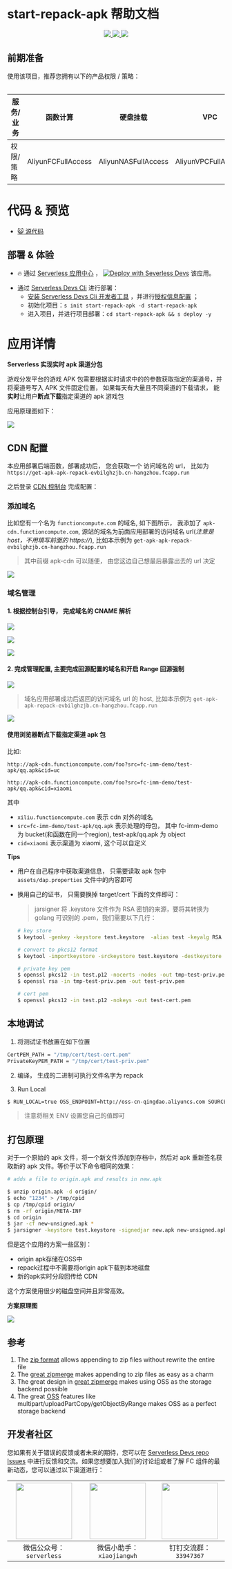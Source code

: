 # start-repack-apk 帮助文档

<p align="center" class="flex justify-center">
    <a href="https://www.serverless-devs.com" class="ml-1">
    <img src="http://editor.devsapp.cn/icon?package=start-repack-apk&type=packageType">
  </a>
  <a href="http://www.devsapp.cn/details.html?name=start-repack-apk" class="ml-1">
    <img src="http://editor.devsapp.cn/icon?package=start-repack-apk&type=packageVersion">
  </a>
  <a href="http://www.devsapp.cn/details.html?name=start-repack-apk" class="ml-1">
    <img src="http://editor.devsapp.cn/icon?package=start-repack-apk&type=packageDownload">
  </a>
</p>

<description>
</description>

<table>

## 前期准备
使用该项目，推荐您拥有以下的产品权限 / 策略：

| 服务/业务 | 函数计算 |  硬盘挂载 |  VPC |  其它(安全组) |     
| --- |  --- |   --- |   --- |   --- |   
| 权限/策略 | AliyunFCFullAccess |  AliyunNASFullAccess |  AliyunVPCFullAccess |  AliyunECSFullAccess |  

</table>

<codepre id="codepre">

# 代码 & 预览

- [ :smiley_cat:  源代码](https://github.com/devsapp/repackAPK/tree/main/src)

</codepre>

<deploy>

## 部署 & 体验

<appcenter>

-  :fire:  通过 [Serverless 应用中心](https://fcnext.console.aliyun.com/applications/create?template=start-repack-apk) ，
[![Deploy with Severless Devs](https://img.alicdn.com/imgextra/i1/O1CN01w5RFbX1v45s8TIXPz_!!6000000006118-55-tps-95-28.svg)](https://fcnext.console.aliyun.com/applications/create?template=start-repack-apk)  该应用。 

</appcenter>

- 通过 [Serverless Devs Cli](https://www.serverless-devs.com/serverless-devs/install) 进行部署：
    - [安装 Serverless Devs Cli 开发者工具](https://www.serverless-devs.com/serverless-devs/install) ，并进行[授权信息配置](https://www.serverless-devs.com/fc/config) ；
    - 初始化项目：`s init start-repack-apk -d start-repack-apk`   
    - 进入项目，并进行项目部署：`cd start-repack-apk && s deploy -y`

</deploy>

<appdetail id="flushContent">

# 应用详情
**Serverless 实现实时 apk 渠道分包**

游戏分发平台的游戏 APK 包需要根据实时请求中的的参数获取指定的渠道号，并将渠道号写入 APK 文件固定位置， 如果每天有大量且不同渠道的下载请求， 能**实时**让用户**断点下载**指定渠道的 apk 游戏包

应用原理图如下：

![](https://img.alicdn.com/imgextra/i2/O1CN019seP901UxWBt9D8h7_!!6000000002584-2-tps-2120-668.png)

## CDN 配置

本应用部署后端函数，部署成功后， 您会获取一个 访问域名的 url， 比如为 `https://get-apk-apk-repack-evbilghzjb.cn-hangzhou.fcapp.run`

之后登录 [CDN 控制台](https://cdn.console.aliyun.com/) 完成配置：

### 添加域名

比如您有一个名为 `functioncompute.com` 的域名, 如下图所示， 我添加了 `apk-cdn.functioncompute.com`,  源站的域名为前面应用部署的访问域名 url(*注意是 host，不用填写前面的 https://*), 比如本示例为 `get-apk-apk-repack-evbilghzjb.cn-hangzhou.fcapp.run`

> 其中前缀 apk-cdn 可以随便， 由您这边自己想最后暴露出去的 url 决定

![](https://img.alicdn.com/imgextra/i2/O1CN01KX6FhL1sjp9I1US8M_!!6000000005803-2-tps-1372-840.png)


### 域名管理

#### 1. 根据控制台引导， 完成域名的 CNAME 解析

![](https://img.alicdn.com/imgextra/i4/O1CN01tmlyC222ln0TTrFt1_!!6000000007161-2-tps-956-1372.png)

![](https://img.alicdn.com/imgextra/i1/O1CN01htbiOc1DZNsDqDC9C_!!6000000000230-2-tps-2348-670.png)

![](https://img.alicdn.com/imgextra/i4/O1CN01vKUcG21RGWBEd8eBT_!!6000000002084-2-tps-2586-244.png)

#### 2. 完成管理配置, 主要完成回源配置的域名和开启 Range 回源强制

![](https://img.alicdn.com/imgextra/i4/O1CN01d9cRsx23rZckwYqmF_!!6000000007309-2-tps-2646-716.png)

> 域名应用部署成功后返回的访问域名 url 的 host, 比如本示例为 `get-apk-apk-repack-evbilghzjb.cn-hangzhou.fcapp.run`


![](https://img.alicdn.com/imgextra/i3/O1CN01W8rPnG1R1rVDcK7TN_!!6000000002052-2-tps-2612-854.png)

#### 使用浏览器断点下载指定渠道 apk 包

比如:

`http://apk-cdn.functioncompute.com/foo?src=fc-imm-demo/test-apk/qq.apk&cid=uc`

`http://apk-cdn.functioncompute.com/foo?src=fc-imm-demo/test-apk/qq.apk&cid=xiaomi`

其中 
- `xiliu.functioncompute.com` 表示 cdn 对外的域名
- `src=fc-imm-demo/test-apk/qq.apk` 表示处理的母包， 其中  fc-imm-demo 为 bucket(和函数在同一个region), test-apk/qq.apk 为 object
- `cid=xiaomi` 表示渠道为 xiaomi, 这个可以自定义

**Tips**

- 用户在自己程序中获取渠道信息， 只需要读取 apk 包中 `assets/dap.properties` 文件中的内容即可

- 换用自己的证书， 只需要换掉 target/cert 下面的文件即可：
    > jarsigner 将 .keystore 文件作为 RSA 密钥的来源，要将其转换为 golang 可识别的 .pem，我们需要以下几行：
    ```bash
    # key store
    $ keytool -genkey -keystore test.keystore  -alias test -keyalg RSA -validity 10000
    
    # convert to pkcs12 format
    $ keytool -importkeystore -srckeystore test.keystore -destkeystore test.p12 -deststoretype PKCS12
    
    # private key pem
    $ openssl pkcs12 -in test.p12 -nocerts -nodes -out tmp-test-priv.pem
    $ openssl rsa -in tmp-test-priv.pem -out test-priv.pem
    
    # cert pem
    $ openssl pkcs12 -in test.p12 -nokeys -out test-cert.pem
    ```
## 本地调试

1. 将测试证书放置在如下位置

```bash
CertPEM_PATH = "/tmp/cert/test-cert.pem"
PrivateKeyPEM_PATH = "/tmp/cert/test-priv.pem"
```

2. 编译， 生成的二进制可执行文件名字为 repack

3. Run Local

```bash
$ RUN_LOCAL=true OSS_ENDPOINT=http://oss-cn-qingdao.aliyuncs.com SOURCE_OBJECT=test/test_pack.apk CHANNEL_ID=xiaomi ACCESS_KEY_ID=xxx ACCESS_KEY_SECRET=yyy  ./repack
```
> 注意将相关 ENV 设置您自己的值即可

## 打包原理
对于一个原始的 apk 文件，将一个新文件添加到存档中，然后对 apk 重新签名获取新的 apk 文件。等价于以下命令相同的效果：

```bash
# adds a file to origin.apk and results in new.apk

$ unzip origin.apk -d origin/
$ echo "1234" > /tmp/cpid
$ cp /tmp/cpid origin/
$ rm -rf origin/META-INF
$ cd origin
$ jar -cf new-unsigned.apk *
$ jarsigner -keystore test.keystore -signedjar new.apk new-unsigned.apk 'test'
```

但是这个应用的方案一些区别：
          
- origin apk存储在OSS中
- repack过程中不需要将origin apk下载到本地磁盘
- 新的apk实时分段回传给 CDN

这个方案使用很少的磁盘空间并且非常高效。

**方案原理图**

![](https://img.alicdn.com/imgextra/i4/O1CN01ARFir41xyXwDIpAng_!!6000000006512-2-tps-711-463.png)


</appdetail>

<devgroup>

## 参考

1. The [zip format][zip-format] allows appending to zip files without rewrite the entire file
2. The [great zipmerge][zip-merge] makes appending to zip files as easy as a charm
3. The great design in [great zipmerge][zip-merge] makes using OSS as the storage backend possible
4. The great [OSS][oss] features like multipart/uploadPartCopy/getObjectByRange makes OSS as a perfect storage backend

[zip-format]: https://en.wikipedia.org/wiki/Zip_(file_format)
[zip-merge]: https://github.com/rsc/zipmerge
[oss]: https://www.aliyun.com/product/oss

## 开发者社区

您如果有关于错误的反馈或者未来的期待，您可以在 [Serverless Devs repo Issues](https://github.com/serverless-devs/serverless-devs/issues) 中进行反馈和交流。如果您想要加入我们的讨论组或者了解 FC 组件的最新动态，您可以通过以下渠道进行：

<p align="center">

| <img src="https://serverless-article-picture.oss-cn-hangzhou.aliyuncs.com/1635407298906_20211028074819117230.png" width="130px" > | <img src="https://serverless-article-picture.oss-cn-hangzhou.aliyuncs.com/1635407044136_20211028074404326599.png" width="130px" > | <img src="https://serverless-article-picture.oss-cn-hangzhou.aliyuncs.com/1635407252200_20211028074732517533.png" width="130px" > |
|--- | --- | --- |
| <center>微信公众号：`serverless`</center> | <center>微信小助手：`xiaojiangwh`</center> | <center>钉钉交流群：`33947367`</center> | 

</p>

</devgroup>